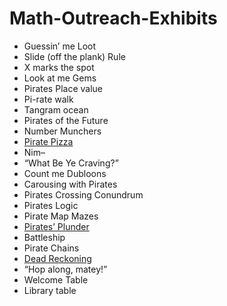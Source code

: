# Math-Outreach-Exhibits

- Guessin’ me Loot
- Slide (off the plank) Rule
- X marks the spot
- Look at me Gems
- Pirates Place value
- Pi-rate walk
- Tangram ocean
- Pirates of the Future
- Number Munchers
- [Pirate Pizza](./pizza)
- Nim–
- “What Be Ye Craving?”
- Count me Dubloons
- Carousing with Pirates
- Pirates Crossing Conundrum
- Pirates Logic
- Pirate Map Mazes
- [Pirates’ Plunder](./towersOfHanoi)
- Battleship
- Pirate Chains
- [Dead Reckoning](./deadRecoking)
- “Hop along, matey!”
- Welcome Table 
- Library table
